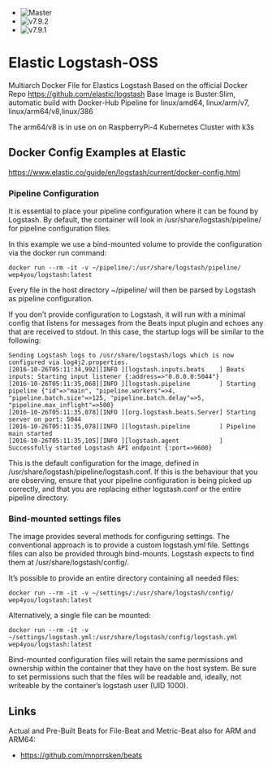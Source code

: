 * ![Master](https://github.com/wep4you/logstash/workflows/buildx/badge.svg?branch=master)
* ![v7.9.2](https://github.com/wep4you/logstash/workflows/buildx/badge.svg?branch=v7.9.1)
* ![v7.9.1](https://github.com/wep4you/logstash/workflows/buildx/badge.svg?branch=v7.9.1)

# Elastic Logstash-OSS
Multiarch Docker File for Elastics Logstash Based on the official Docker Repo https://github.com/elastic/logstash
Base Image is Buster:Slim, automatic build with Docker-Hub Pipeline for linux/amd64, linux/arm/v7, linux/arm64/v8,linux/386

The arm64/v8 is in use on on RaspberryPi-4 Kubernetes Cluster with k3s

## Docker Config Examples at Elastic
https://www.elastic.co/guide/en/logstash/current/docker-config.html

### Pipeline Configuration
It is essential to place your pipeline configuration where it can be found by Logstash. By default, the container will look in /usr/share/logstash/pipeline/ for pipeline configuration files.

In this example we use a bind-mounted volume to provide the configuration via the docker run command:

    docker run --rm -it -v ~/pipeline/:/usr/share/logstash/pipeline/ wep4you/logstash:latest

Every file in the host directory ~/pipeline/ will then be parsed by Logstash as pipeline configuration.

If you don’t provide configuration to Logstash, it will run with a minimal config that listens for messages from the Beats input plugin and echoes any that are received to stdout. In this case, the startup logs will be similar to the following:

    Sending Logstash logs to /usr/share/logstash/logs which is now configured via log4j2.properties.
    [2016-10-26T05:11:34,992][INFO ][logstash.inputs.beats    ] Beats inputs: Starting input listener {:address=>"0.0.0.0:5044"}
    [2016-10-26T05:11:35,068][INFO ][logstash.pipeline        ] Starting pipeline {"id"=>"main", "pipeline.workers"=>4, "pipeline.batch.size"=>125, "pipeline.batch.delay"=>5, "pipeline.max_inflight"=>500}
    [2016-10-26T05:11:35,078][INFO ][org.logstash.beats.Server] Starting server on port: 5044
    [2016-10-26T05:11:35,078][INFO ][logstash.pipeline        ] Pipeline main started
    [2016-10-26T05:11:35,105][INFO ][logstash.agent           ] Successfully started Logstash API endpoint {:port=>9600}

This is the default configuration for the image, defined in /usr/share/logstash/pipeline/logstash.conf. If this is the behaviour that you are observing, ensure that your pipeline configuration is being picked up correctly, and that you are replacing either logstash.conf or the entire pipeline directory.

### Bind-mounted settings files
The image provides several methods for configuring settings. The conventional approach is to provide a custom logstash.yml file.
Settings files can also be provided through bind-mounts. Logstash expects to find them at /usr/share/logstash/config/.

It’s possible to provide an entire directory containing all needed files:

    docker run --rm -it -v ~/settings/:/usr/share/logstash/config/ wep4you/logstash:latest

Alternatively, a single file can be mounted:

    docker run --rm -it -v ~/settings/logstash.yml:/usr/share/logstash/config/logstash.yml wep4you/logstash:latest

Bind-mounted configuration files will retain the same permissions and ownership within the container that they have on the host system. Be sure to set permissions such that the files will be readable and, ideally, not writeable by the container’s logstash user (UID 1000).

## Links

Actual and Pre-Built Beats for File-Beat and Metric-Beat also for ARM and ARM64: 
* https://github.com/mnorrsken/beats